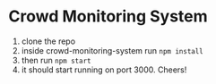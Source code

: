 # Crowd Monitoring System

1. clone the repo
2. inside crowd-monitoring-system run `npm install`
3. then run `npm start` 
4. it should start running on port 3000. Cheers!
